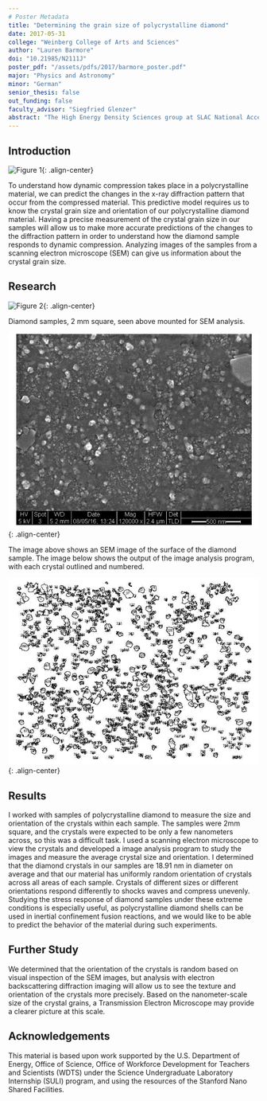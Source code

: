 ```yaml
---
# Poster Metadata
title: "Determining the grain size of polycrystalline diamond"
date: 2017-05-31
college: "Weinberg College of Arts and Sciences"
author: "Lauren Barmore"
doi: "10.21985/N2111J"
poster_pdf: "/assets/pdfs/2017/barmore_poster.pdf"
major: "Physics and Astronomy"
minor: "German"
senior_thesis: false
out_funding: false
faculty_advisor: "Siegfried Glenzer"
abstract: "The High Energy Density Sciences group at SLAC National Accelerator Laboratory studies materials in extreme conditions such as very high temperatures and pressures. We use shock waves produced by the Linac Coherent Light Source to compress polycrystalline diamond samples. Compressing these samples allows us to use x-ray diffraction to study the changes to the material’s structure as it experiences high pressure conditions. As a result of the shock wave, the polycrystalline diamond samples undergo dynamic compression. Polycrystalline diamond is valuable to study because it can be formed into ablator capsules for use in inertial confinement fusion reactions."
---
```

## Introduction

![Figure 1](/assets/images/2017/polycrystalline-1.png){: .align-center}

To understand how dynamic compression takes place in a polycrystalline material, we can predict the changes in the x-ray diffraction pattern that occur from the compressed material. This predictive model requires us to know the crystal grain size and orientation of our polycrystalline diamond material. Having a precise measurement of the crystal grain size in our samples will allow us to make more accurate predictions of the changes to the diffraction pattern in order to understand how the diamond sample responds to dynamic compression.
Analyzing images of the samples from a scanning electron microscope (SEM) can give us information about the crystal grain size.

## Research

![Figure 2](/assets/images/2017/polycrystalline-2.png){: .align-center}

Diamond samples, 2 mm square, seen above mounted for SEM analysis.

![Figure 3](/assets/images/2017/polycrystalline-3.png){: .align-center}

The image above shows an SEM image of the surface of the diamond sample. The image below shows the output of the image analysis program, with each crystal outlined and numbered.

![Figure 4](/assets/images/2017/polycrystalline-4.png){: .align-center}

## Results

I worked with samples of polycrystalline diamond to measure the size and orientation of the crystals within each sample. The samples were 2mm square, and the crystals were expected to be only a few nanometers across, so this was a difficult task. I used a scanning electron microscope to view the crystals and developed a image analysis program to study the images and measure the average crystal size and orientation. I determined that the diamond crystals in our samples are 18.91 nm in diameter on average and that our material has uniformly random orientation of crystals across all areas of each sample. Crystals of different sizes or different orientations respond differently to shocks waves and compress unevenly. Studying the stress response of diamond samples under these extreme conditions is especially useful, as polycrystalline diamond shells can be used in inertial confinement fusion reactions, and we would like to be able to predict the behavior of the material during such experiments.

## Further Study

We determined that the orientation of the crystals is random based on visual inspection of the SEM images, but analysis with electron backscattering diffraction imaging will allow us to see the texture and orientation of the crystals more precisely. Based on the nanometer-scale size of the crystal grains, a Transmission Electron Microscope may provide a clearer picture at this scale.

## Acknowledgements

This material is based upon work supported by the U.S. Department of Energy, Office of Science, Office of Workforce Development for Teachers and Scientists (WDTS) under the Science Undergraduate Laboratory Internship (SULI) program, and using the resources of the Stanford Nano Shared Facilities.
